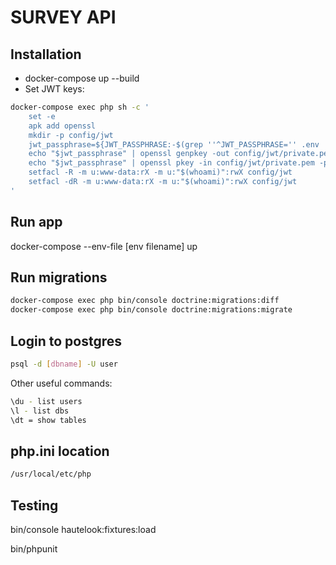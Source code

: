 # SURVEY API

## Installation

- docker-compose up --build
- Set JWT keys:
```sh
docker-compose exec php sh -c '
    set -e
    apk add openssl
    mkdir -p config/jwt
    jwt_passphrase=${JWT_PASSPHRASE:-$(grep ''^JWT_PASSPHRASE='' .env | cut -f 2 -d ''='')}
    echo "$jwt_passphrase" | openssl genpkey -out config/jwt/private.pem -pass stdin -aes256 -algorithm rsa -pkeyopt rsa_keygen_bits:4096
    echo "$jwt_passphrase" | openssl pkey -in config/jwt/private.pem -passin stdin -out config/jwt/public.pem -pubout
    setfacl -R -m u:www-data:rX -m u:"$(whoami)":rwX config/jwt
    setfacl -dR -m u:www-data:rX -m u:"$(whoami)":rwX config/jwt
'
```

## Run app
docker-compose --env-file [env filename] up

## Run migrations

```sh
docker-compose exec php bin/console doctrine:migrations:diff
docker-compose exec php bin/console doctrine:migrations:migrate
```

## Login to postgres

```sh
psql -d [dbname] -U user
```

Other useful commands:

```sh
\du - list users
\l - list dbs
\dt = show tables
```

## php.ini location

```sh
/usr/local/etc/php
```

## Testing

bin/console hautelook:fixtures:load

bin/phpunit